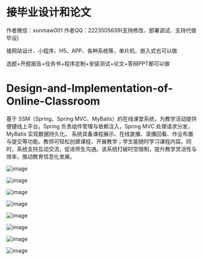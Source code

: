 # 接毕业设计和论文
作者微信：xunmaw001  作者QQ：2223505639(支持修改、部署调试、支持代做毕设)

接网站设计、小程序、H5、APP、各种系统等，单片机、嵌入式也可以做

选题+开题报告+任务书+程序定制+安装测试+论文+答辩PPT都可以做
# Design-and-Implementation-of-Online-Classroom
基于 SSM（Spring、Spring MVC、MyBatis）的在线课堂系统，为教学活动提供便捷线上平台。Spring 负责组件管理与依赖注入，Spring MVC 处理请求分发，MyBatis 实现数据持久化。  系统具备课程展示、在线直播、录播回看、作业布置与提交等功能。教师可轻松创建课程、开展教学；学生能随时学习课程内容。同时，系统支持互动交流，促进师生沟通。该系统打破时空限制，提升教学灵活性与效率，推动教育信息化发展。 

![image](https://github.com/user-attachments/assets/a0dc9b04-7346-4f36-b9dc-659ec64f66ef)

![image](https://github.com/user-attachments/assets/28e227e6-3767-4611-beb5-ebdda0e070e6)

![image](https://github.com/user-attachments/assets/bb498994-4c82-4699-890b-66defeda0478)

![image](https://github.com/user-attachments/assets/c24bfd9d-3ac7-432f-92ef-5e6e1db1b8c2)

![image](https://github.com/user-attachments/assets/5c0a8eb3-4632-4d7f-830f-4d89737ef870)

![image](https://github.com/user-attachments/assets/76d1702e-f1c2-473c-aa60-31c3366bbf6b)

![image](https://github.com/user-attachments/assets/5566149e-a800-40d6-928a-5125f63a1009)

![image](https://github.com/user-attachments/assets/cfb2c9c2-363f-459a-9fd3-f538b838e112)

